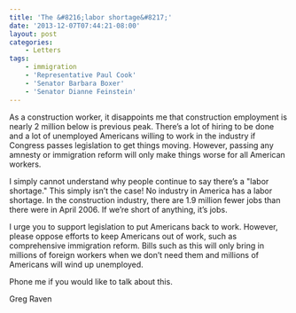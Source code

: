 ```yaml
---
title: 'The &#8216;labor shortage&#8217;'
date: '2013-12-07T07:44:21-08:00'
layout: post
categories:
    - Letters
tags:
    - immigration
    - 'Representative Paul Cook'
    - 'Senator Barbara Boxer'
    - 'Senator Dianne Feinstein'
---
```


As a construction worker, it disappoints me that construction employment is nearly 2 million below is previous peak. There’s a lot of hiring to be done and a lot of unemployed Americans willing to work in the industry if Congress passes legislation to get things moving. However, passing any amnesty or immigration reform will only make things worse for all American workers.  
  
I simply cannot understand why people continue to say there’s a "labor shortage." This simply isn’t the case! No industry in America has a labor shortage. In the construction industry, there are 1.9 million fewer jobs than there were in April 2006. If we’re short of anything, it’s jobs.

I urge you to support legislation to put Americans back to work. However, please oppose efforts to keep Americans out of work, such as comprehensive immigration reform. Bills such as this will only bring in millions of foreign workers when we don’t need them and millions of Americans will wind up unemployed.

Phone me if you would like to talk about this.

Greg Raven